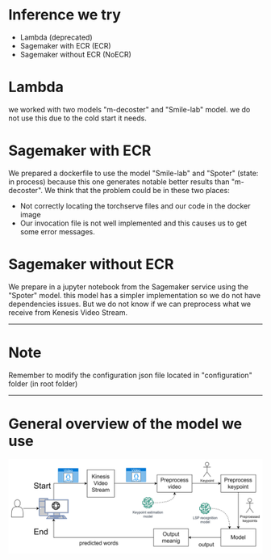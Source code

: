 # Inference we try

* Lambda (deprecated)
* Sagemaker with ECR (ECR)
* Sagemaker without ECR (NoECR)

# Lambda

we worked with two models "m-decoster" and "Smile-lab" model. we do not use this due to the cold start it needs.

# Sagemaker with ECR

We prepared a dockerfile to use the model "Smile-lab" and "Spoter" (state: in process) because this one generates notable better results than "m-decoster". We think that the problem could be in these two places:

 * Not correctly locating the torchserve files and our code in the docker image  
 * Our invocation file is not well implemented and this causes us to get some error messages.

# Sagemaker without ECR

We prepare in a jupyter notebook from the Sagemaker service using the "Spoter" model. this model has a simpler implementation so we do not have dependencies issues. But we do not know if we can preprocess what we receive from Kenesis Video Stream.

---------------------
# Note

Remember to modify the configuration json file located in "configuration" folder (in root folder) 

---------------------
# General overview of the model we use

<p align="center">
  <img src="./model-process.jpg" alt="inference" width="738">
</p>